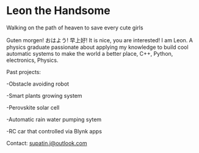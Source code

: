 # Leon the Handsome
Walking on the path of heaven to save every cute girls

Guten morgen! おはよう! 早上好! It is nice, you are interested! I am Leon. A physics graduate passionate about applying my knowledge to build cool automatic systems to make the world a better place, C++, Python, electronics, Physics.

Past projects:

-Obstacle avoiding robot

-Smart plants growing system 

-Perovskite solar cell

-Automatic rain water pumping sytem

-RC car that controlled via Blynk apps

Contact: supatin.j@outlook.com

